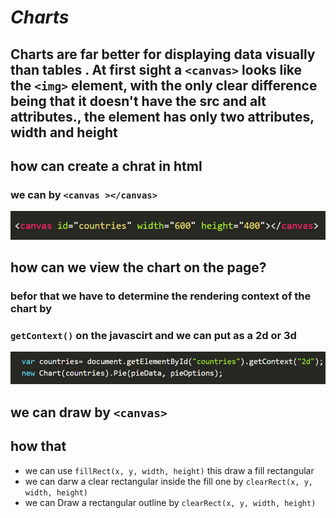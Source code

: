 # ***Charts***
## Charts are far better for displaying data visually than tables . At first sight a `<canvas>` looks like the `<img>` element, with the only clear difference being that it doesn't have the src and alt attributes., the <canvas> element has only two attributes, width and height
## how can create a chrat in html 
### we can by `<canvas ></canvas>`
![chart](chart.PNG)
## how can we view the chart on the page?
### befor that we have to determine the rendering context of the chart by 
### `getContext()` on the javascirt  and we can put as a 2d or 3d 
![context](context.PNG)
## we can draw by `<canvas>`
## how that 
- we can use `fillRect(x, y, width, height)` this draw a fill rectangular 
- we can darw a clear rectangular inside the fill one by `clearRect(x, y, width, height)`
- we can Draw a rectangular outline by `clearRect(x, y, width, height)`



